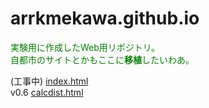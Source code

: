 # arrkmekawa.github.io  

<font color = "green">実験用に作成したWeb用リポジトリ。  
自都市のサイトとかもここに**移植**したいわあ。</font>

(工事中) [index.html](index.html)  
v0.6 [calcdist.html](calcdist.html)
